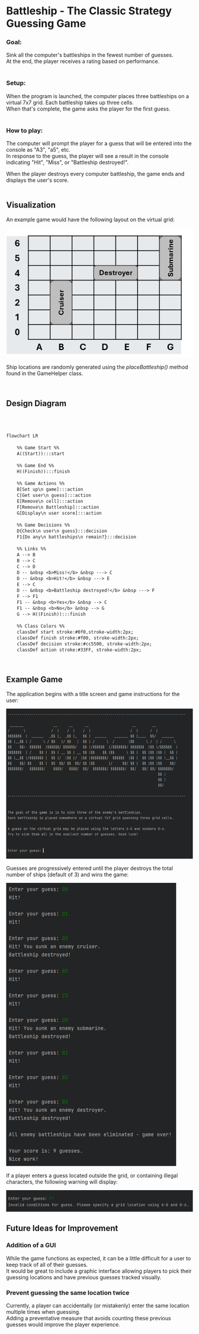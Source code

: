 # Battleship - The Classic Strategy Guessing Game

### **Goal:**
Sink all the computer's battleships in the fewest number of guesses.  
At the end, the player receives a rating based on performance.  
<br>

### **Setup:**
When the program is launched, the computer places three battleships on a virtual
7x7 grid. Each battleship takes up three cells.  
When that's complete, the game asks the player for the first guess.  
<br>

### **How to play:**
The computer will prompt the player for a guess that will be entered into
the console as "A3", "a5", etc.  
In response to the guess, the player will see a result in the console
indicating "Hit", "Miss", or "Battleship destroyed!".

When the player destroys every computer battleship, the game ends and displays the user's score.
<br>
<br>

## Visualization

An example game would have the following layout on the virtual grid:

<img src="Pictures/Battleship Grid.png"/>

Ship locations are randomly generated using the _placeBattleship()_ method found in the GameHelper class.

<br>

## Design Diagram


```mermaid



flowchart LR
    
    %% Game Start %%
    A((Start)):::start
    
    %% Game End %% 
    H((Finish)):::finish
    
    %% Game Actions %%
    B[Set up\n game]:::action
    C[Get user\n guess]:::action
    E[Remove\n cell]:::action
    F[Remove\n Battleship]:::action
    G[Display\n user score]:::action
    
    %% Game Decisions %%
    D{Check\n user\n guess}:::decision
    F1{Do any\n battleships\n remain?}:::decision
    
    %% Links %%
    A --> B  
    B --> C
    C --> D
    D -- &nbsp <b>Miss!</b> &nbsp ---> C
    D -- &nbsp <b>Hit!</b> &nbsp ---> E
    E --> C
    D -- &nbsp <b>Battleship destroyed!</b> &nbsp ---> F
    F --> F1
    F1 -- &nbsp <b>Yes</b> &nbsp --> C
    F1 -- &nbsp <b>No</b> &nbsp --> G
    G --> H((Finish)):::finish

    %% Class Colors %%
    classDef start stroke:#0f0,stroke-width:2px;
    classDef finish stroke:#f00, stroke-width:2px;
    classDef decision stroke:#cc5500, stroke-width:2px;
    classDef action stroke:#33FF, stroke-width:2px;
```

<br>

## Example Game

The application begins with a title screen and game instructions for the user:


<img src="Pictures/Battleship Sample Run 1.png"/>

<br>

Guesses are progressively entered until the player destroys the total number of ships
(default of 3) and wins the game:

<img src="Pictures/Battleship Sample Run 2.png"/>

<br>

If a player enters a guess located outside the grid, or containing illegal characters, 
the following warning will display:

<img src="Pictures/Battleship Sample Run 3.png"/>

<br>

## Future Ideas for Improvement

### **Addition of a GUI**  
While the game functions as expected, it can be a little difficult for a user to keep track of all of their guesses.  
It would be great to include a graphic interface allowing players to pick their guessing locations and have previous 
guesses tracked visually.

### **Prevent guessing the same location twice**
Currently, a player can accidentally (or mistakenly) enter the same location multiple times when guessing.  
Adding a preventative measure that avoids counting these previous guesses would improve the player experience. 

